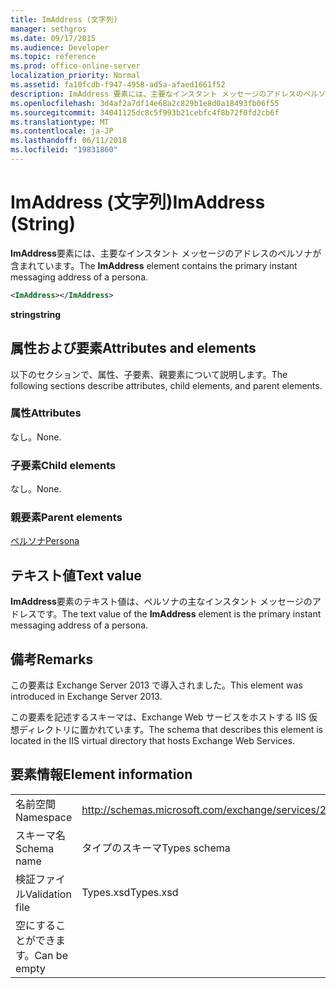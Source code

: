```yaml
---
title: ImAddress (文字列)
manager: sethgros
ms.date: 09/17/2015
ms.audience: Developer
ms.topic: reference
ms.prod: office-online-server
localization_priority: Normal
ms.assetid: fa10fcdb-f947-4958-ad5a-afaed1661f52
description: ImAddress 要素には、主要なインスタント メッセージのアドレスのペルソナが含まれています。
ms.openlocfilehash: 3d4af2a7df14e68a2c829b1e8d0a18493fb06f55
ms.sourcegitcommit: 34041125dc8c5f993b21cebfc4f8b72f0fd2cb6f
ms.translationtype: MT
ms.contentlocale: ja-JP
ms.lasthandoff: 06/11/2018
ms.locfileid: "19831860"
---
```

# <a name="imaddress-string"></a><span data-ttu-id="72208-103">ImAddress (文字列)</span><span class="sxs-lookup"><span data-stu-id="72208-103">ImAddress (String)</span></span>

<span data-ttu-id="72208-104">**ImAddress**要素には、主要なインスタント メッセージのアドレスのペルソナが含まれています。</span><span class="sxs-lookup"><span data-stu-id="72208-104">The **ImAddress** element contains the primary instant messaging address of a persona.</span></span> 
  
```XML
<ImAddress></ImAddress>
```

 <span data-ttu-id="72208-105">**string**</span><span class="sxs-lookup"><span data-stu-id="72208-105">**string**</span></span>
## <a name="attributes-and-elements"></a><span data-ttu-id="72208-106">属性および要素</span><span class="sxs-lookup"><span data-stu-id="72208-106">Attributes and elements</span></span>

<span data-ttu-id="72208-107">以下のセクションで、属性、子要素、親要素について説明します。</span><span class="sxs-lookup"><span data-stu-id="72208-107">The following sections describe attributes, child elements, and parent elements.</span></span>
  
### <a name="attributes"></a><span data-ttu-id="72208-108">属性</span><span class="sxs-lookup"><span data-stu-id="72208-108">Attributes</span></span>

<span data-ttu-id="72208-109">なし。</span><span class="sxs-lookup"><span data-stu-id="72208-109">None.</span></span>
  
### <a name="child-elements"></a><span data-ttu-id="72208-110">子要素</span><span class="sxs-lookup"><span data-stu-id="72208-110">Child elements</span></span>

<span data-ttu-id="72208-111">なし。</span><span class="sxs-lookup"><span data-stu-id="72208-111">None.</span></span>
  
### <a name="parent-elements"></a><span data-ttu-id="72208-112">親要素</span><span class="sxs-lookup"><span data-stu-id="72208-112">Parent elements</span></span>

[<span data-ttu-id="72208-113">ペルソナ</span><span class="sxs-lookup"><span data-stu-id="72208-113">Persona</span></span>](persona.md)
  
## <a name="text-value"></a><span data-ttu-id="72208-114">テキスト値</span><span class="sxs-lookup"><span data-stu-id="72208-114">Text value</span></span>

<span data-ttu-id="72208-115">**ImAddress**要素のテキスト値は、ペルソナの主なインスタント メッセージのアドレスです。</span><span class="sxs-lookup"><span data-stu-id="72208-115">The text value of the **ImAddress** element is the primary instant messaging address of a persona.</span></span> 
  
## <a name="remarks"></a><span data-ttu-id="72208-116">備考</span><span class="sxs-lookup"><span data-stu-id="72208-116">Remarks</span></span>

<span data-ttu-id="72208-117">この要素は Exchange Server 2013 で導入されました。</span><span class="sxs-lookup"><span data-stu-id="72208-117">This element was introduced in Exchange Server 2013.</span></span>
  
<span data-ttu-id="72208-118">この要素を記述するスキーマは、Exchange Web サービスをホストする IIS 仮想ディレクトリに置かれています。</span><span class="sxs-lookup"><span data-stu-id="72208-118">The schema that describes this element is located in the IIS virtual directory that hosts Exchange Web Services.</span></span>
  
## <a name="element-information"></a><span data-ttu-id="72208-119">要素情報</span><span class="sxs-lookup"><span data-stu-id="72208-119">Element information</span></span>

|||
|:-----|:-----|
|<span data-ttu-id="72208-120">名前空間</span><span class="sxs-lookup"><span data-stu-id="72208-120">Namespace</span></span>  <br/> |http://schemas.microsoft.com/exchange/services/2006/types  <br/> |
|<span data-ttu-id="72208-121">スキーマ名</span><span class="sxs-lookup"><span data-stu-id="72208-121">Schema name</span></span>  <br/> |<span data-ttu-id="72208-122">タイプのスキーマ</span><span class="sxs-lookup"><span data-stu-id="72208-122">Types schema</span></span>  <br/> |
|<span data-ttu-id="72208-123">検証ファイル</span><span class="sxs-lookup"><span data-stu-id="72208-123">Validation file</span></span>  <br/> |<span data-ttu-id="72208-124">Types.xsd</span><span class="sxs-lookup"><span data-stu-id="72208-124">Types.xsd</span></span>  <br/> |
|<span data-ttu-id="72208-125">空にすることができます。</span><span class="sxs-lookup"><span data-stu-id="72208-125">Can be empty</span></span>  <br/> ||
   

